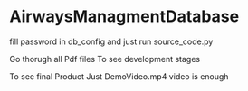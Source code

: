 # AirwaysManagmentDatabase

fill password in db_config
and just run source_code.py

Go thorugh all Pdf files To see development stages 

To see final Product Just DemoVideo.mp4 video is enough
